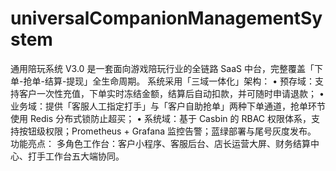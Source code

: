# universalCompanionManagementSystem
通用陪玩系统 V3.0 是一套面向游戏陪玩行业的全链路 SaaS 中台，完整覆盖「下单-抢单-结算-提现」全生命周期。 系统采用「三域一体化」架构： • 预存域：支持客户一次性充值，下单实时冻结金额，结算后自动扣款，并可随时申请退款； • 业务域：提供「客服人工指定打手」与「客户自助抢单」两种下单通道，抢单环节使用 Redis 分布式锁防止超买； • 系统域：基于 Casbin 的 RBAC 权限体系，支持按钮级权限；Prometheus + Grafana 监控告警；蓝绿部署与尾号灰度发布。 功能亮点： 多角色工作台：客户小程序、客服后台、店长运营大屏、财务结算中心、打手工作台五大端协同。 
